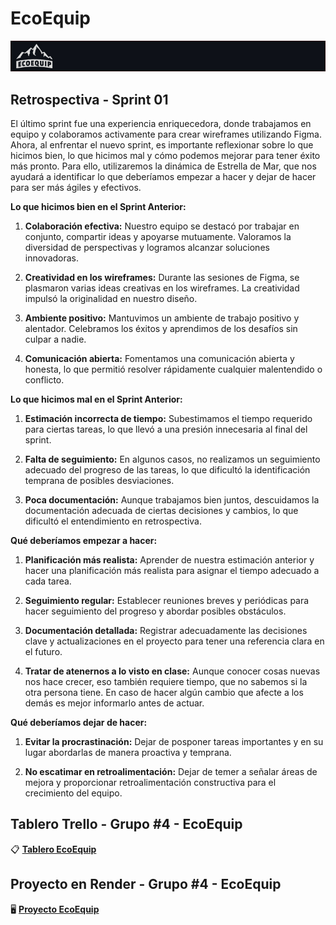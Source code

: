# EcoEquip
![enter image description here](https://github.com/emirchus/grupo_4_ecoquip/blob/main/extrafiles/bannerreadme.jpg)

## Retrospectiva - Sprint 01

El último sprint fue una experiencia enriquecedora, donde trabajamos en equipo y colaboramos activamente para crear wireframes utilizando Figma. Ahora, al enfrentar el nuevo sprint, es importante reflexionar sobre lo que hicimos bien, lo que hicimos mal y cómo podemos mejorar para tener éxito más pronto. Para ello, utilizaremos la dinámica de Estrella de Mar, que nos ayudará a identificar lo que deberíamos empezar a hacer y dejar de hacer para ser más ágiles y efectivos.

**Lo que hicimos bien en el Sprint Anterior:**

1.  **Colaboración efectiva:** Nuestro equipo se destacó por trabajar en conjunto, compartir ideas y apoyarse mutuamente. Valoramos la diversidad de perspectivas y logramos alcanzar soluciones innovadoras.
    
2.  **Creatividad en los wireframes:** Durante las sesiones de Figma, se plasmaron varias ideas creativas en los wireframes. La creatividad impulsó la originalidad en nuestro diseño.
    
3.  **Ambiente positivo:** Mantuvimos un ambiente de trabajo positivo y alentador. Celebramos los éxitos y aprendimos de los desafíos sin culpar a nadie.
    
4.  **Comunicación abierta:** Fomentamos una comunicación abierta y honesta, lo que permitió resolver rápidamente cualquier malentendido o conflicto.
    

**Lo que hicimos mal en el Sprint Anterior:**

1.  **Estimación incorrecta de tiempo:** Subestimamos el tiempo requerido para ciertas tareas, lo que llevó a una presión innecesaria al final del sprint.
    
2.  **Falta de seguimiento:** En algunos casos, no realizamos un seguimiento adecuado del progreso de las tareas, lo que dificultó la identificación temprana de posibles desviaciones.
    
3.  **Poca documentación:** Aunque trabajamos bien juntos, descuidamos la documentación adecuada de ciertas decisiones y cambios, lo que dificultó el entendimiento en retrospectiva.
    

**Qué deberíamos empezar a hacer:**

1.  **Planificación más realista:** Aprender de nuestra estimación anterior y hacer una planificación más realista para asignar el tiempo adecuado a cada tarea.
    
2.  **Seguimiento regular:** Establecer reuniones breves y periódicas para hacer seguimiento del progreso y abordar posibles obstáculos.
    
3.  **Documentación detallada:** Registrar adecuadamente las decisiones clave y actualizaciones en el proyecto para tener una referencia clara en el futuro.
4.  **Tratar de atenernos a lo visto en clase:** Aunque conocer cosas nuevas nos hace crecer, eso también requiere tiempo, que no sabemos si la otra persona tiene. En caso de hacer algún cambio que afecte a los demás es mejor informarlo antes de actuar.
  
    

**Qué deberíamos dejar de hacer:**

1.  **Evitar la procrastinación:** Dejar de posponer tareas importantes y en su lugar abordarlas de manera proactiva y temprana.
    
2.  **No escatimar en retroalimentación:** Dejar de temer a señalar áreas de mejora y proporcionar retroalimentación constructiva para el crecimiento del equipo.

## Tablero Trello - Grupo #4 - EcoEquip

📋 <strong><a href="https://trello.com/invite/b/Scb6zxY8/ATTI7272b788f3fa90e9d488c6256f3a84252462C99D/ecoequip">Tablero EcoEquip</a></strong>

## Proyecto en Render - Grupo #4 - EcoEquip

🖥️ <strong><a href="https://ecoequip.onrender.com/">Proyecto EcoEquip</a></strong>


